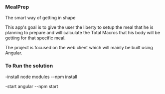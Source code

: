 ### MealPrep
The smart way of getting in shape

This app's goal is to give the user the liberty to setup the meal that he is planning to prepare and will calculate the Total Macros that his body will be getting for that specific meal.

The project is focused on the web client which will mainly be built using Angular.



### To Run the solution
-install node modules 
  --npm install
  
-start angular
  --npm start
